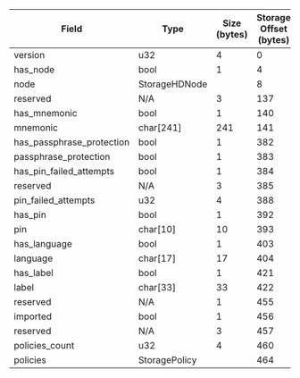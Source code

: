 | Field                     | Type           | Size (bytes) | Storage Offset (bytes) |
| ------------------------- | -------------- | ------------ | ---------------------- |
| version                   | u32            |            4 |                      0 |
| has_node                  | bool           |            1 |                      4 |
| node                      | StorageHDNode  |              |                      8 |
| reserved                  | N/A            |            3 |                    137 |
| has_mnemonic              | bool           |            1 |                    140 |
| mnemonic                  | char[241]      |          241 |                    141 |
| has_passphrase_protection | bool           |            1 |                    382 |
| passphrase_protection     | bool           |            1 |                    383 |
| has_pin_failed_attempts   | bool           |            1 |                    384 |
| reserved                  | N/A            |            3 |                    385 |
| pin_failed_attempts       | u32            |            4 |                    388 |
| has_pin                   | bool           |            1 |                    392 |
| pin                       | char[10]       |           10 |                    393 |
| has_language              | bool           |            1 |                    403 |
| language                  | char[17]       |           17 |                    404 |
| has_label                 | bool           |            1 |                    421 |
| label                     | char[33]       |           33 |                    422 |
| reserved                  | N/A            |            1 |                    455 |
| imported                  | bool           |            1 |                    456 |
| reserved                  | N/A            |            3 |                    457 |
| policies_count            | u32            |            4 |                    460 |
| policies                  | StoragePolicy  |              |                    464 |
